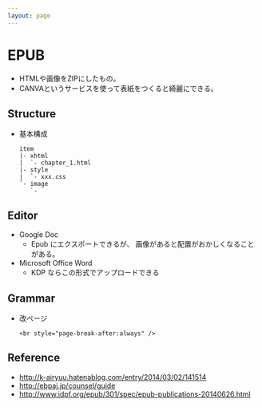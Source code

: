 ```yaml
---
layout: page
---
```


# EPUB

* HTMLや画像をZIPにしたもの。
* CANVAというサービスを使って表紙をつくると綺麗にできる。

## Structure

* 基本構成
    ```
    item
    |- xhtml
    |  `- chapter_1.html
    |- style
    |  `- xxx.css
    `- image
       `- 
    ```


## Editor

* Google Doc
    * Epub にエクスポートできるが、 画像があると配置がおかしくなることがある。
* Microsoft Office Word
    * KDP ならこの形式でアップロードできる

## Grammar

* 改ページ
    ```xhtml
    <br style="page-break-after:always" />
    ```

## Reference

* http://k-airyuu.hatenablog.com/entry/2014/03/02/141514
* http://ebpaj.jp/counsel/guide
* http://www.idpf.org/epub/301/spec/epub-publications-20140626.html
